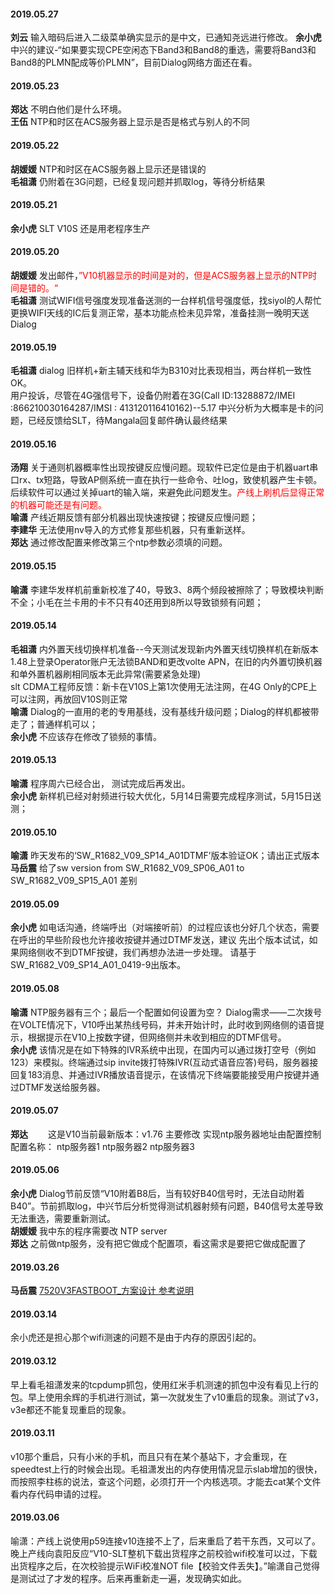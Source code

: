 
#### 2019.05.27
**刘云**   输入暗码后进入二级菜单确实显示的是中文，已通知尧远进行修改。
**余小虎**  中兴的建议-“如果要实现CPE空闲态下Band3和Band8的重选，需要将Band3和Band8的PLMN配成等价PLMN”，目前Dialog网络方面还在看。
#### 2019.05.23
**郑达**  不明白他们是什么环境。  
**王伍**  NTP和时区在ACS服务器上显示是否是格式与别人的不同
#### 2019.05.22
**胡媛媛**  NTP和时区在ACS服务器上显示还是错误的  
**毛祖潇**  仍附着在3G问题，已经复现问题并抓取log，等待分析结果
#### 2019.05.21
**余小虎** SLT V10S 还是用老程序生产
#### 2019.05.20
**胡媛媛**  发出邮件，<font color=red>”V10机器显示的时间是对的，但是ACS服务器上显示的NTP时间是错的。“</font>  
**毛祖潇** 测试WIFI信号强度发现准备送测的一台样机信号强度低，找siyol的人帮忙更换WIFI天线的IC后复测正常，基本功能点检未见异常，准备挂测一晚明天送Dialog
#### 2019.05.19
**毛祖潇**  dialog 旧样机+新主辅天线和华为B310对比表现相当，两台样机一致性OK。  
用户投诉，尽管在4G强信号下，设备仍附着在3G(Call ID:13288872/IMEI :866210030164287/IMSI : 413120116410162)--5.17 中兴分析为大概率是卡的问题，已经反馈给SLT，待Mangala回复邮件确认最终结果
#### 2019.05.16
**汤翔** 关于通则机器概率性出现按键反应慢问题。现软件已定位是由于机器uart串口rx、tx短路，导致AP侧系统一直在执行一些命令、吐log，致使机器产生卡顿。后续软件可以通过关掉uart的输入端，来避免此问题发生。<font color=red>产线上刷机后显得正常的机器可能还是有问题。</font>  
**喻潇** 产线近期反馈有部分机器出现快速按键；按键反应慢问题；  
**李建华** 无法使用nv导入的方式修复那些机器，只有重新送样。  
**郑达** 通过修改配置来修改第三个ntp参数必须填的问题。
#### 2019.05.15
**喻潇** 李建华发样机前重新校准了40，导致3、8两个频段被擦除了；导致模块判断不全；小毛在兰卡用的卡不只有40还用到8所以导致锁频有问题；
#### 2019.05.14
**毛祖潇** 内外置天线切换样机准备--今天测试发现新内外置天线切换样机在新版本1.48上登录Operator账户无法锁BAND和更改volte APN，在旧的内外置切换机器和单外置机器刷相同版本无此异常(需要紧急处理)  
slt CDMA工程师反馈：新卡在V10S上第1次使用无法注网，在4G Only的CPE上可以注网，再放回V10S则正常  
**喻潇** Dialog的一直用的老的专用基线，没有基线升级问题；Dialog的样机都被带走了；普通样机可以；  
**余小虎** 不应该存在修改了锁频的事情。
#### 2019.05.13
**喻潇**  程序周六已经合出， 测试完成后再发出。  
**余小虎** 新样机已经对射频进行较大优化，5月14日需要完成程序测试，5月15日送测；
#### 2019.05.10
**喻潇**  昨天发布的‘SW_R1682_V09_SP14_A01DTMF’版本验证OK；请出正式版本  
**马岳震** 给了sw version from SW_R1682_V09_SP06_A01 to SW_R1682_V09_SP15_A01 差别
#### 2019.05.09
**余小虎**  如电话沟通，终端呼出（对端接听前）的过程应该也分好几个状态，需要在呼出的早些阶段也允许接收按键并通过DTMF发送，建议 先出个版本试试，如果网络侧收不到DTMF按键，我们再想办法进一步处理。  请基于SW_R1682_V09_SP14_A01_0419-9出版本。
#### 2019.05.08
**喻潇**  NTP服务器有三个；最后一个配置如何设置为空？ Dialog需求――二次拨号 在VOLTE情况下，V10呼出某热线号码，并未开始计时，此时收到网络侧的语音提示，根据提示在V10上按数字键，但网络侧并未收到相应的DTMF信号。  
**余小虎**  该情况是在如下特殊的IVR系统中出现，在国内可以通过拨打空号（例如123）来模拟。终端通过sip invite拨打特殊IVR(互动式语音应答)号码，服务器接回复183消息、并通过IVR播放语音提示，在该情况下终端要能接受用户按键并通过DTMF发送给服务器。
#### 2019.05.07
**郑达**  　　这是V10当前最新版本：v1.76 主要修改 实现ntp服务器地址由配置控制 配置名称：    ntp服务器1    ntp服务器2    ntp服务器3
#### 2019.05.06
**余小虎**  Dialog节前反馈“V10附着B8后，当有较好B40信号时，无法自动附着B40”。节前抓取log，中兴节后分析觉得测试机器射频有问题，B40信号太差导致无法重选，需要重新测试。  
**胡媛媛**  我中东的程序需要改 NTP server  
**郑达**  之前做ntp服务，没有把它做成个配置项，看这需求是要把它做成配置了
#### 2019.03.26
**马岳震** [7520V3FASTBOOT_方案设计 参考说明]()
#### 2019.03.14
余小虎还是担心那个wifi测速的问题不是由于内存的原因引起的。
#### 2019.03.12
早上看毛祖潇发来的tcpdump抓包，使用红米手机测速的抓包中没有看见上行的包。早上使用余辉的手机进行测试，第一次就发生了v10重启的现象。测试了v3，v3e都还不能复现重启的现象。
#### 2019.03.11
v10那个重启，只有小米的手机，而且只有在某个基站下，才会重现，在speedtest上行的时候会出现。毛祖潇发出的内存使用情况显示slab增加的很快，而按照李柱栋的说法，查这个问题，必须打开一个内核选项。才能去cat某个文件看内存代码申请的过程。
#### 2019.03.06
喻潇：产线上说使用p59连接v10连接不上了，后来重启了若干东西，又可以了。晚上产线向袁阳反应“V10-SLT整机下载出货程序之前校验wifi校准可以过，下载出货程序之后，在次校验提示WiFi校准NOT file【校验文件丢失】。”喻潇自己觉得是测试过了才发的程序。后来再重新走一遍，发现确实如此。